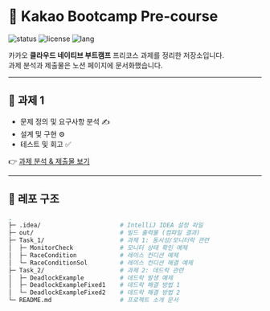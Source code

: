 # 🚀 Kakao Bootcamp Pre-course

![status](https://img.shields.io/badge/Status-Ongoing-4caf50?style=flat-square)
![license](https://img.shields.io/badge/License-MIT-blue?style=flat-square)
![lang](https://img.shields.io/badge/Language-Java-orange?style=flat-square)

카카오 **클라우드 네이티브 부트캠프** 프리코스 과제를 정리한 저장소입니다.  
과제 분석과 제출물은 노션 페이지에 문서화했습니다.

---

## 📌 과제 1
- 문제 정의 및 요구사항 분석 ✍️  
- 설계 및 구현 ⚙️  
- 테스트 및 회고 ✅  

👉 [과제 분석 & 제출물 보기](https://www.notion.so/shopping-mall/25f25e3f71a4808cb26ac273899d4775)

---

## 📂 레포 구조
```bash
.
├─ .idea/                      # IntelliJ IDEA 설정 파일
├─ out/                        # 빌드 출력물 (컴파일 결과)
├─ Task_1/                     # 과제 1: 동시성/모니터락 관련
│  ├─ MonitorCheck             # 모니터 상태 확인 예제
│  ├─ RaceCondition            # 레이스 컨디션 예제
│  └─ RaceConditionSol         # 레이스 컨디션 해결 예제
├─ Task_2/                     # 과제 2: 데드락 관련
│  ├─ DeadlockExample          # 데드락 발생 예제
│  ├─ DeadlockExampleFixed1    # 데드락 해결 방법 1
│  └─ DeadlockExampleFixed2    # 데드락 해결 방법 2
└─ README.md                   # 프로젝트 소개 문서

